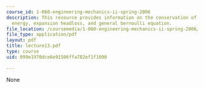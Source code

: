 ```yaml
---
course_id: 1-060-engineering-mechanics-ii-spring-2006
description: This resource provides information on the conservation of mechanical
  energy, expansion headloss, and general bernoulli equation.
file_location: /coursemedia/1-060-engineering-mechanics-ii-spring-2006/099e1970dce6e91506ffa782ef1f1090_lecture13.pdf
file_type: application/pdf
layout: pdf
title: lecture13.pdf
type: course
uid: 099e1970dce6e91506ffa782ef1f1090

---
```

None